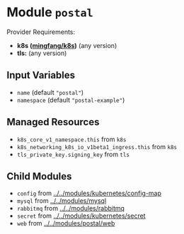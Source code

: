 
# Module `postal`

Provider Requirements:
* **k8s ([mingfang/k8s](https://registry.terraform.io/providers/mingfang/k8s/latest))** (any version)
* **tls:** (any version)

## Input Variables
* `name` (default `"postal"`)
* `namespace` (default `"postal-example"`)

## Managed Resources
* `k8s_core_v1_namespace.this` from `k8s`
* `k8s_networking_k8s_io_v1beta1_ingress.this` from `k8s`
* `tls_private_key.signing_key` from `tls`

## Child Modules
* `config` from [../../modules/kubernetes/config-map](../../modules/kubernetes/config-map)
* `mysql` from [../../modules/mysql](../../modules/mysql)
* `rabbitmq` from [../../modules/rabbitmq](../../modules/rabbitmq)
* `secret` from [../../modules/kubernetes/secret](../../modules/kubernetes/secret)
* `web` from [../../modules/postal/web](../../modules/postal/web)


